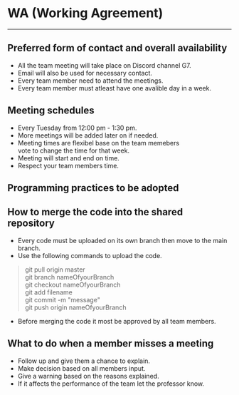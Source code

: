 # WA (Working Agreement) 
---
## Preferred form of contact and overall availability

- All the team meeting will take place on Discord channel G7.
- Email will also be used for necessary contact.
- Every team member need to attend the meetings. 
- Every team member must atleast have one avalible day in a week.

## Meeting schedules

- Every Tuesday from 12:00 pm - 1:30 pm.
- More meetings will be added later on if needed.
- Meeting times are flexibel base on the team memebers\
vote to change the time for that week.
- Meeting will start and end on time.
- Respect your team members time.

## Programming practices to be adopted



## How to merge the code into the shared repository
- Every code must be uploaded on its own branch then move to the main branch.
- Use the following commands to upload the code.
> git pull origin master \
> git branch nameOfyourBranch \
> git checkout nameOfyourBranch \
> git add filename \
> git commit -m "message" \
> git push origin nameOfyourBranch 
- Before merging the code it most be approved by all team members.

## What to do when a member misses a meeting

- Follow up and give them a chance to explain.
- Make decision based on all members input.
- Give a warning based on the reasons explained.
- If it affects the performance of the team let the professor know.

